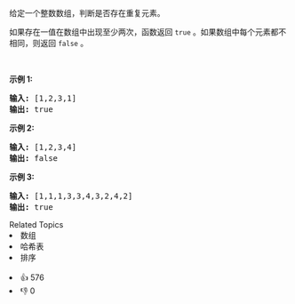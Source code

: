 <p>给定一个整数数组，判断是否存在重复元素。</p>

<p>如果存在一值在数组中出现至少两次，函数返回 <code>true</code> 。如果数组中每个元素都不相同，则返回 <code>false</code> 。</p>

<p> </p>

<p><strong>示例 1:</strong></p>

<pre>
<strong>输入:</strong> [1,2,3,1]
<strong>输出:</strong> true</pre>

<p><strong>示例 2:</strong></p>

<pre>
<strong>输入: </strong>[1,2,3,4]
<strong>输出:</strong> false</pre>

<p><strong>示例 3:</strong></p>

<pre>
<strong>输入: </strong>[1,1,1,3,3,4,3,2,4,2]
<strong>输出:</strong> true</pre>
<div><div>Related Topics</div><div><li>数组</li><li>哈希表</li><li>排序</li></div></div><br><div><li>👍 576</li><li>👎 0</li></div>